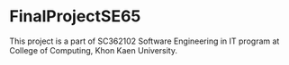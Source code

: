# FinalProjectSE65
This project is a part of SC362102 Software Engineering in IT program at College of Computing, Khon Kaen University.
